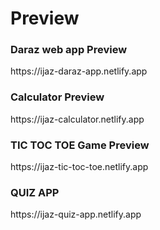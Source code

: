<!DOCTYPE html>
<html lang="en">
<head>

</head>
<body>
    <h1>Preview</h1>
    <h3>Daraz web app Preview</h3>
    <p>https://ijaz-daraz-app.netlify.app</p>
    <h3>Calculator Preview</h3>
    <p>https://ijaz-calculator.netlify.app</p>
    <h3>TIC TOC TOE Game Preview</h3>
    <p>https://ijaz-tic-toc-toe.netlify.app</p>
    <h3>QUIZ APP</h3>
    <p>https://ijaz-quiz-app.netlify.app</p>
 
    

</body>
</html>